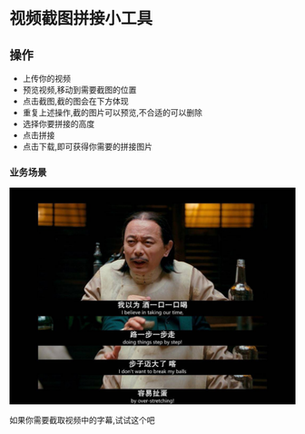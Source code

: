 # 视频截图拼接小工具

## 操作

- 上传你的视频
- 预览视频,移动到需要截图的位置
- 点击截图,截的图会在下方体现
- 重复上述操作,截的图片可以预览,不合适的可以删除
- 选择你要拼接的高度
- 点击拼接
- 点击下载,即可获得你需要的拼接图片

### 业务场景

![image](https://github.com/David-XIa001/ScreenshotStitching/blob/main/222.jpeg)

如果你需要截取视频中的字幕,试试这个吧

